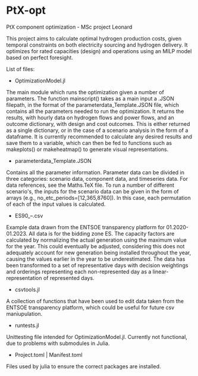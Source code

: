 # PtX-opt
PtX component optimization - MSc project Leonard

This project aims to calculate optimal hydrogen production costs, given temporal constraints on both electricity sourcing and hydrogen delivery. 
It optimizes for rated capacities (design) and operations using an MILP model based on perfect foresight. 

List of files:

* OptimizationModel.jl

The main module which runs the optimization given a number of parameters. The function mainscript() takes as a main input a .JSON filepath, in the format of the parameterdata_Template.JSON file, which contains all the parameters needed to run the optimization. 
It returns the results, with hourly data on hydrogen flows and power flows, and an outcome dictionary, with design and cost outcomes. This is either returned as a single dictionary, or in the case of a scenario analysis in the form of a dataframe. 
It is currently recommended to calculate any desired results and save them to a variable, which can then be fed to functions such as makeplots() or makeheatmap() to generate visual representations. 

* parameterdata_Template.JSON

Contains all the parameter information. Parameter data can be divided in three categories: scenario data, component data, and timeseries data. 
For data references, see the Maths.TeX file.
To run a number of different scenario's, the inputs for the scenario data can be given in the form of arrays (e.g., no_etc_periods=[12,365,8760]). In this case, each permutation of each of the input values is calculated.

* ES90_–.csv

Example data drawn from the ENTSOE transparency platform for 01.2020-01.2023. All data is for the bidding zone ES. The capacity factors are calculated by normalizing the 
actual generation using the maximum value for the year. This could eventually be adjusted, considering this does not adequately account for new generation being installed throughout the year, causing the values earlier in the year to be underestimated.
The data has been transformed to a set of representative days with decision weightings and orderings representing each non-represented day as a linear-representation of represented days.

* csvtools.jl

A collection of functions that have been used to edit data taken from the ENTSOE transparency platform, which could be useful for future csv maniupulation.

* runtests.jl

Unittesting file intended for OptimizationModel.jl. Currently not functional, due to problems with submodules in Julia.

* Project.toml | Manifest.toml 

Files used by julia to ensure the correct packages are installed.